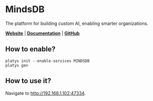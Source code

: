 # MindsDB

The platform for building custom AI, enabling smarter organizations. 

**[Website](http://mindsdb.com)** | **[Documentation](https://docs.mindsdb.com/what-is-mindsdb)** | **[GitHub](https://github.com/mindsdb/mindsdb)**

## How to enable?

```
platys init --enable-services MINDSDB
platys gen
```

## How to use it?

Navigate to <http://192.168.1.102:47334>.
